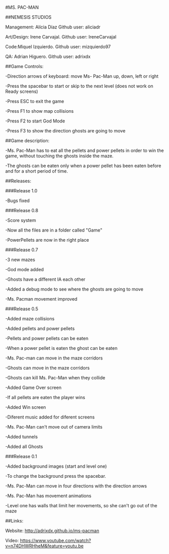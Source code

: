 
#MS. PAC-MAN


##NEMESIS STUDIOS


  Management: Alícia Díaz Github user: aliciadr
  
  Art/Design: Irene Carvajal. Github user: IreneCarvajal

  Code:Miquel Izquierdo. Github user: mizquierdo97

  QA: Adrian Higuero. Github user: adrixdx
  
  
  

##Game Controls:

  -Direction arrows of keyboard: move Ms- Pac-Man up, down, left or right
  
  -Press the spacebar to start or skip to the next level (does not work on Ready screens)

  -Press ESC to exit the game
  
  -Press F1 to show map collisions
  
  -Press F2 to start God Mode
  
  -Press F3 to show the direction ghosts are going to move
  
  

##Game description:

   -Ms. Pac-Man has to eat all the pellets and power pellets in order to win the game, without touching the ghosts inside the maze.

   -The ghosts can be eaten only when a power pellet has been eaten before and for a short period of time.


##Releases:



###Release 1.0

-Bugs fixed


###Release 0.8

-Score system

-Now all the files are in a folder called "Game"

-PowerPellets are now in the right place

###Release 0.7

-3 new mazes

-God mode added

-Ghosts have a different IA each other

-Added a debug mode to see where the ghosts are going to move

-Ms. Pacman movement improved

###Release 0.5

-Added maze collisions

-Added pellets and power pellets

-Pellets and power pellets can be eaten

-When a power pellet is eaten the ghost can be eaten

-Ms. Pac-man can move in the maze corridors

-Ghosts can move in the maze corridors

-Ghosts can kill Ms. Pac-Man when they collide

-Added Game Over screen

-If all pellets are eaten the player wins

-Added Win screen

-Diferent music added for diferent screens

-Ms. Pac-Man can't move out of camera limits

-Added tunnels

-Added all Ghosts

###Release 0.1

-Added background images (start and level one)

-To change the background press the spacebar.

-Ms. Pac-Man can move in four directions with the direction arrows

-Ms. Pac-Man has movement animations

-Level one has walls that limit her movements, so she can't go out of the maze


##Links:


  Website:  http://adrixdx.github.io/ms-pacman

  Video: https://www.youtube.com/watch?v=n74DHWRHheM&feature=youtu.be






